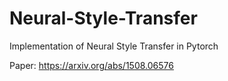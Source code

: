 # Neural-Style-Transfer
Implementation of Neural Style Transfer in Pytorch

Paper: https://arxiv.org/abs/1508.06576
